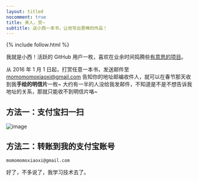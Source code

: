 ```yaml
---
layout: titled
nocomment: true
title: 来人，赏~
subtitle: 送小西一本书，让他写出更棒的作品！
---
```


{% include follow.html %}

我就是小西！活跃的 GitHub 用户一枚，喜欢在业余时间捣腾些<a href="https://github.com/momomoxiaoxi" target="_blank">有意思的项目</a>。

从 2016 年 1 月 1 日起，打赏任意一本书，发送邮件至 <a href="mailto:momomomoxiaoxi@gmail.com">momomomoxiaoxi@gmail.com</a> 告知你的地址邮编收件人，就可以在春节那天收到我**手绘的明信片**一枚~ 大约有一半的人没给我发邮件，不知道是不是不想告诉我地址的关系，那就只能收不到明信片咯~

## 方法一：支付宝扫一扫
![image](http://momomoxiaoxi.com/img/pay.png)


## 方法二：转账到我的支付宝账号

`momomomoxiaoxi@gmail.com`

好了，不多说了，我学习技术去了。

<script type="text/javascript">
    var loadJs = [['{{ site.url }}/js/echarts-all.js', function() {
        // init echarts
        var chart = echarts.init($('#reading-chart')[0]);
        chart.setOption({
            tooltip: {
                trigger: 'value'
            },
            legend: {
                data:['2014', '2015']
            },
            grid: {
                x: 40,
                x2: 40,
                y: 40
            },
            calculable: true,
            xAxis: [{
                type: 'category',
                data: ['1月', '2月', '3月', '4月', '5月', '6月',
                        '7月', '8月', '9月', '10月', '11月', '12月'],
                axisLine: {
                    show: false
                }
            }],
            yAxis: [{
                type: 'value',
                axisLine: {
                    show: false
                }
            }],
            series: [{
                name: '2014',
                type: 'bar',
                data: [5, 28, 11, 9, 16, 9, 16, 13, 12, 5, 9, 9, 7, 6],
                itemStyle: {
                    normal: {
                        color: '#22C3AA'
                    }
                },
                markPoint: {
                    data: [{
                        type: 'max', 
                        name: '最大值'
                    }, {
                        type: 'min',
                        name: '最小值'
                    }]
                },
                markLine: {
                    data: [{
                        type: 'average',
                        name: '平均值'
                    }]
                }
            }, {
                name: '2015',
                type: 'bar',
                data: [7, 9, 9, 7, 8, 7, 4, 1, 9, 2],
                itemStyle: {
                    normal: {
                        color: '#D0648A'
                    }
                },
                markPoint: {
                    data: [{
                        type: 'max', 
                        name: '最大值'
                    }, {
                        type: 'min',
                        name: '最小值'
                    }]
                },
                markLine: {
                    data: [{
                        type: 'average',
                        name: '平均值'
                    }]
                }
            }]
        });

        $(window).resize(chart.resize);
    }]];
</script>
